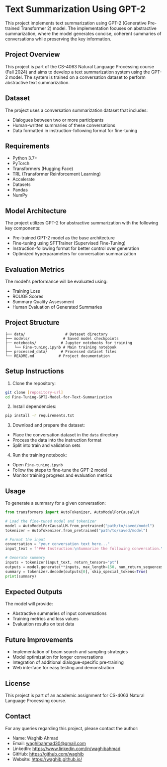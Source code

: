 # Text Summarization Using GPT-2

This project implements text summarization using GPT-2 (Generative Pre-trained Transformer 2) model. The implementation focuses on abstractive summarization, where the model generates concise, coherent summaries of conversations while preserving the key information.

## Project Overview

This project is part of the CS-4063 Natural Language Processing course (Fall 2024) and aims to develop a text summarization system using the GPT-2 model. The system is trained on a conversation dataset to perform abstractive text summarization.

## Dataset

The project uses a conversation summarization dataset that includes:
- Dialogues between two or more participants
- Human-written summaries of these conversations
- Data formatted in instruction-following format for fine-tuning

## Requirements

- Python 3.7+
- PyTorch
- Transformers (Hugging Face)
- TRL (Transformer Reinforcement Learning)
- Accelerate
- Datasets
- Pandas
- NumPy

## Model Architecture

The project utilizes GPT-2 for abstractive summarization with the following key components:

- Pre-trained GPT-2 model as the base architecture
- Fine-tuning using SFTTrainer (Supervised Fine-Tuning)
- Instruction-following format for better control over generation
- Optimized hyperparameters for conversation summarization

## Evaluation Metrics

The model's performance will be evaluated using:
- Training Loss
- ROUGE Scores
- Summary Quality Assessment
- Human Evaluation of Generated Summaries

## Project Structure

```
├── data/                  # Dataset directory
├── models/               # Saved model checkpoints
├── notebooks/           # Jupyter notebooks for training
│   └── Fine-tuning.ipynb # Main training notebook
├── processed_data/      # Processed dataset files
└── README.md           # Project documentation
```

## Setup Instructions

1. Clone the repository:
```bash
git clone [repository-url]
cd Fine-Tuning-GPT2-Model-for-Text-Summarization
```

2. Install dependencies:
```bash
pip install -r requirements.txt
```

3. Download and prepare the dataset:
- Place the conversation dataset in the `data` directory
- Process the data into the instruction format
- Split into train and validation sets

4. Run the training notebook:
- Open `Fine-tuning.ipynb`
- Follow the steps to fine-tune the GPT-2 model
- Monitor training progress and evaluation metrics

## Usage

To generate a summary for a given conversation:

```python
from transformers import AutoTokenizer, AutoModelForCausalLM

# Load the fine-tuned model and tokenizer
model = AutoModelForCausalLM.from_pretrained("path/to/saved/model")
tokenizer = AutoTokenizer.from_pretrained("path/to/saved/model")

# Format the input
conversation = "your conversation text here..."
input_text = f"### Instruction:\nSummarize the following conversation.\n\n### Input:\n{conversation}\n\n### Summary:"

# Generate summary
inputs = tokenizer(input_text, return_tensors="pt")
outputs = model.generate(**inputs, max_length=150, num_return_sequences=1)
summary = tokenizer.decode(outputs[0], skip_special_tokens=True)
print(summary)
```

## Expected Outputs

The model will provide:
- Abstractive summaries of input conversations
- Training metrics and loss values
- Evaluation results on test data

## Future Improvements

- Implementation of beam search and sampling strategies
- Model optimization for longer conversations
- Integration of additional dialogue-specific pre-training
- Web interface for easy testing and demonstration

## License

This project is part of an academic assignment for CS-4063 Natural Language Processing course.

## Contact

For any queries regarding this project, please contact the author:
- Name: Waghib Ahmad
- Email: waghibahmad30@gmail.com
- LinkedIn: https://www.linkedin.com/in/waghibahmad
- GitHub: https://github.com/waghib
- Website: https://waghib.github.io/
